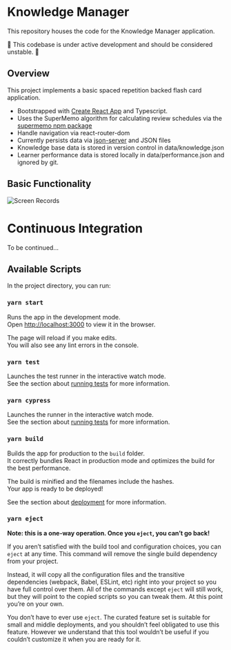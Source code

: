 # Knowledge Manager

This repository houses the code for the Knowledge Manager application.

🚧 This codebase is under active development and should be considered unstable. 🚧

## Overview

This project implements a basic spaced repetition backed flash card application.

- Bootstrapped with [Create React App](https://github.com/facebook/create-react-app) and Typescript.
- Uses the SuperMemo algorithm for calculating review schedules via the [supermemo npm package](https://github.com/maxvien/supermemo#readme)
- Handle navigation via react-router-dom
- Currently persists data via [json-server](https://github.com/typicode/json-server) and JSON files
- Knowledge base data is stored in version control in data/knowledge.json
- Learner performance data is stored locally in data/performance.json and ignored by git.

## Basic Functionality

![Screen Records](https://user-images.githubusercontent.com/4009178/133867437-02bfc00b-8a49-4b6c-8d93-c7552bcee6fe.gif)

# Continuous Integration

To be continued...

## Available Scripts

In the project directory, you can run:

### `yarn start`

Runs the app in the development mode.\
Open [http://localhost:3000](http://localhost:3000) to view it in the browser.

The page will reload if you make edits.\
You will also see any lint errors in the console.

### `yarn test`

Launches the test runner in the interactive watch mode.\
See the section about [running tests](https://facebook.github.io/create-react-app/docs/running-tests) for more information.

### `yarn cypress`

Launches the runner in the interactive watch mode.\
See the section about [running tests](https://facebook.github.io/create-react-app/docs/running-tests) for more information.

### `yarn build`

Builds the app for production to the `build` folder.\
It correctly bundles React in production mode and optimizes the build for the best performance.

The build is minified and the filenames include the hashes.\
Your app is ready to be deployed!

See the section about [deployment](https://facebook.github.io/create-react-app/docs/deployment) for more information.

### `yarn eject`

**Note: this is a one-way operation. Once you `eject`, you can’t go back!**

If you aren’t satisfied with the build tool and configuration choices, you can `eject` at any time. This command will remove the single build dependency from your project.

Instead, it will copy all the configuration files and the transitive dependencies (webpack, Babel, ESLint, etc) right into your project so you have full control over them. All of the commands except `eject` will still work, but they will point to the copied scripts so you can tweak them. At this point you’re on your own.

You don’t have to ever use `eject`. The curated feature set is suitable for small and middle deployments, and you shouldn’t feel obligated to use this feature. However we understand that this tool wouldn’t be useful if you couldn’t customize it when you are ready for it.
